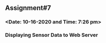 ## Assignment#7
### <Fairy Blessa Eyas>
### <Date: 10-16-2020 and Time: 7:26 pm>
### Displaying Sensor Data to Web Server